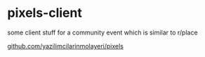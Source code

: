 # pixels-client
some client stuff for a community event which is similar to r/place

[github.com/yazilimcilarinmolayeri/pixels](https://github.com/yazilimcilarinmolayeri/pixels)
